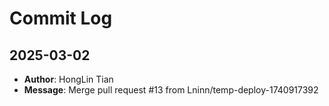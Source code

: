 # Commit Log

## 2025-03-02
- **Author**: HongLin Tian
- **Message**: Merge pull request #13 from Lninn/temp-deploy-1740917392

